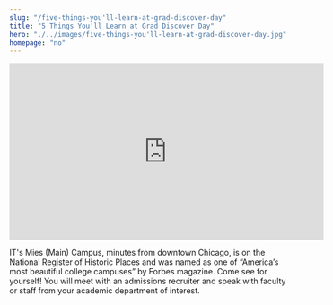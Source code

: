 ```yaml
--- 
slug: "/five-things-you'll-learn-at-grad-discover-day"
title: "5 Things You'll Learn at Grad Discover Day"
hero: "./../images/five-things-you'll-learn-at-grad-discover-day.jpg"
homepage: "no"
---
```


<iframe width="560" height="315" src="https://www.youtube.com/embed/0BIRwSfHOeU" frameborder="0" allow="accelerometer; autoplay; encrypted-media; gyroscope; picture-in-picture" allowfullscreen></iframe>

IT's Mies (Main) Campus, minutes from downtown Chicago, is on the National Register of Historic Places and was named as one of “America’s most beautiful college campuses” by Forbes magazine. Come see for yourself! You will meet with an admissions recruiter and speak with faculty or staff from your academic department of interest.